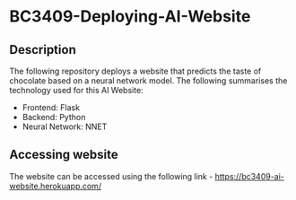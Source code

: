 # BC3409-Deploying-AI-Website

## Description
The following repository deploys a website that predicts the taste of chocolate based on a neural network model. The following summarises the technology used for this AI Website:
 - Frontend: Flask
 - Backend: Python
 - Neural Network: NNET

 ## Accessing website
 The website can be accessed using the following link - https://bc3409-ai-website.herokuapp.com/